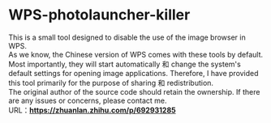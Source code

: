 # WPS-photolauncher-killer
This is a small tool designed to disable the use of the image browser in WPS.   
As we know, the Chinese version of WPS comes with these tools by default. Most importantly, they will start automatically 和 change the system's default settings for opening image applications. Therefore, I have provided this tool primarily for the purpose of sharing 和 redistribution.   
The original author of the source code should retain the ownership. If there are any issues or concerns, please contact me.  
URL：**https://zhuanlan.zhihu.com/p/692931285**
